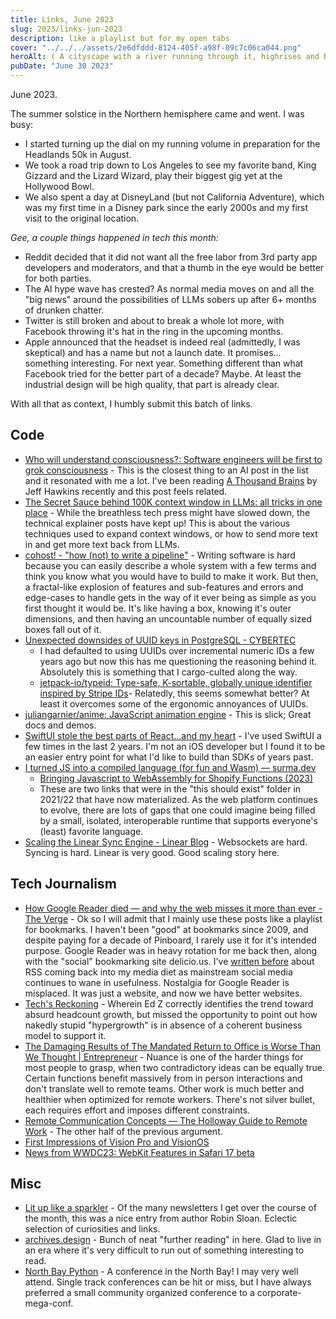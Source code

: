 ```yaml
---
title: Links, June 2023
slug: 2023/links-jun-2023
description: like a playlist but for my open tabs
cover: "../../../assets/2e6dfddd-8124-405f-a98f-09c7c06ca044.png"
heroAlt: ( A cityscape with a river running through it, highrises and buildings on either side. In the foreground there is a park with people relaxing and children playing. The sky is a deep blue. ) High Detail, Tungsten Color Film. trending on artstation hq deviantart. by artist laurie greasley. — Stable Diffusion v1.5
pubDate: "June 30 2023"
---
```


June 2023.

The summer solstice in the Northern hemisphere came and went. I was busy:
* I started turning up the dial on my running volume in preparation for the Headlands 50k in August.
* We took a road trip down to Los Angeles to see my favorite band, King Gizzard and the Lizard Wizard, play their biggest gig yet at the Hollywood Bowl.
* We also spent a day at DisneyLand (but not California Adventure), which was my first time in a Disney park since the early 2000s and my first visit to the original location.

_Gee, a couple things happened in tech this month:_

* Reddit decided that it did not want all the free labor from 3rd party app developers and moderators, and that a thumb in the eye would be better for both parties.
* The AI hype wave has crested? As normal media moves on and all the "big news" around the possibilities of LLMs sobers up after 6+ months of drunken chatter. 
* Twitter is still broken and about to break a whole lot more, with Facebook throwing it's hat in the ring in the upcoming months.
* Apple announced that the headset is indeed real (admittedly, I was skeptical) and has a name but not a launch date. It promises... something interesting. For next year. Something different than what Facebook tried for the better part of a decade? Maybe. At least the industrial design will be high quality, that part is already clear.

With all that as context, I humbly submit this batch of links.

## Code
* [Who will understand consciousness?: Software engineers will be first to grok consciousness](https://bower.sh/who-will-understand-consciousness) - This is the closest thing to an AI post in the list and it resonated with me a lot. I've been reading [A Thousand Brains](https://worldcat.org/en/title/1275359186) by Jeff Hawkins recently and this post feels related.
* [The Secret Sauce behind 100K context window in LLMs: all tricks in one place](https://blog.gopenai.com/how-to-speed-up-llms-and-use-100k-context-window-all-tricks-in-one-place-ffd40577b4c) - While the breathless tech press might have slowed down, the technical explainer posts have kept up! This is about the various techniques used to expand context windows, or how to send more text in and get more text back from LLMs.
* [cohost! - "how (not) to write a pipeline"](https://cohost.org/tef/post/1764930-how-not-to-write-a) - Writing software is hard because you can easily describe a whole system with a few terms and think you know what you would have to build to make it work. But then, a fractal-like explosion of features and sub-features and errors and edge-cases to handle gets in the way of it ever being as simple as you first thought it would be. It's like having a box, knowing it's outer dimensions, and then having an uncountable number of equally sized boxes fall out of it. 
* [Unexpected downsides of UUID keys in PostgreSQL - CYBERTEC](https://www.cybertec-postgresql.com/en/unexpected-downsides-of-uuid-keys-in-postgresql/)
  * I had defaulted to using UUIDs over incremental numeric IDs a few years ago but now this has me questioning the reasoning behind it. Absolutely this is something that I cargo-culted along the way.
  * [jetpack-io/typeid: Type-safe, K-sortable, globally unique identifier inspired by Stripe IDs](https://github.com/jetpack-io/typeid)- Relatedly, this seems somewhat better? At least it overcomes some of the ergonomic annoyances of UUIDs.
* [juliangarnier/anime: JavaScript animation engine](https://github.com/juliangarnier/anime/) - This is slick; Great docs and demos.
* [SwiftUI stole the best parts of React…and my heart](https://www.mux.com/blog/swiftui-against-react) - I've used SwiftUI a few times in the last 2 years. I'm not an iOS developer but I found it to be an easier entry point for what I'd like to build than SDKs of years past.
* [I turned JS into a compiled language (for fun and Wasm) — surma.dev](https://surma.dev/things/compile-js/index.html)
  * [Bringing Javascript to WebAssembly for Shopify Functions (2023)](https://shopify.engineering/javascript-in-webassembly-for-shopify-functions)
  * These are two links that were in the "this should exist" folder in 2021/22 that have now materialized. As the web platform continues to evolve, there are lots of gaps that one could imagine being filled by a small, isolated, interoperable runtime that supports everyone's (least) favorite language.
* [Scaling the Linear Sync Engine - Linear Blog](https://linear.app/blog/scaling-the-linear-sync-engine) - Websockets are hard. Syncing is hard. Linear is very good. Good scaling story here.

## Tech Journalism
* [How Google Reader died — and why the web misses it more than ever - The Verge](https://www.theverge.com/23778253/google-reader-death-2013-rss-social) - Ok so I will admit that I mainly use these posts like a playlist for bookmarks. I haven't been "good" at bookmarks since 2009, and despite paying for a decade of Pinboard, I rarely use it for it's intended purpose. Google Reader was in heavy rotation for me back then, along with the "social" bookmarking site delicio.us. I've [written before](/writing/links-march-2023#rss) about RSS coming back into my media diet as mainstream social media continues to wane in usefulness. Nostalgia for Google Reader is misplaced. It was just a website, and now we have better websites.
* [Tech's Reckoning](https://wheresyoured.at/p/techs-reckoning) - Wherein Ed Z correctly identifies the trend toward absurd headcount growth, but missed the opportunity to point out how nakedly stupid "hypergrowth" is in absence of a coherent business model to support it.
* [The Damaging Results of The Mandated Return to Office is Worse Than We Thought | Entrepreneur](https://www.entrepreneur.com/growing-a-business/the-damaging-results-of-the-mandated-return-to-office-is/454043) - Nuance is one of the harder things for most people to grasp, when two contradictory ideas can be equally true. Certain functions benefit massively from in person interactions and don't translate well to remote teams. Other work is much better and healthier when optimized for remote workers. There's not silver bullet, each requires effort and imposes different constraints.
* [Remote Communication Concepts — The Holloway Guide to Remote Work](https://www.holloway.com/g/remote-work/sections/remote-communication-concepts) - The other half of the previous argument.
* [First Impressions of Vision Pro and VisionOS](https://daringfireball.net/2023/06/first_impressions_of_vision_pro_and_visionos)
* [News from WWDC23: WebKit Features in Safari 17 beta](https://webkit.org/blog/14205/news-from-wwdc23-webkit-features-in-safari-17-beta/)

## Misc
* [Lit up like a sparkler](https://www.robinsloan.com/newsletters/lit-up-like-a-sparkler/) - Of the many newsletters I get over the course of the month, this was a nice entry from author Robin Sloan. Eclectic selection of curiosities and links.
* [archives.design](https://archives.design/) - Bunch of neat "further reading" in here. Glad to live in an era where it's very difficult to run out of something interesting to read.
* [North Bay Python](https://2023.northbaypython.org/) - A conference in the North Bay! I may very well attend. Single track conferences can be hit or miss, but I have always preferred a small community organized conference to a corporate-mega-conf.